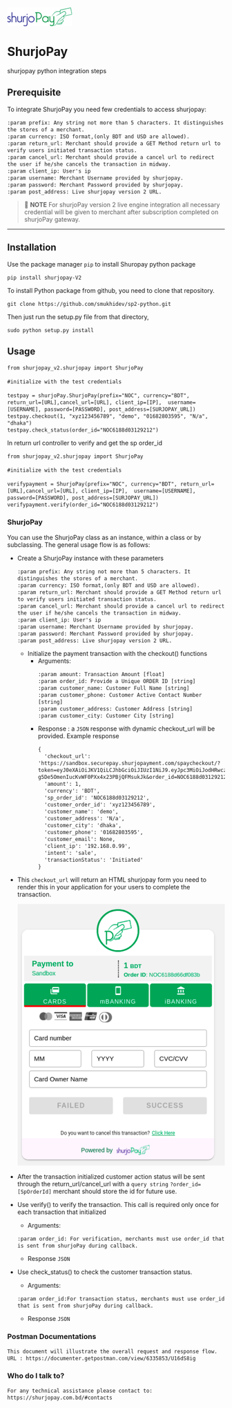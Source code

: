 ![shurjoPay](shurjoPay.png)
# ShurjoPay

shurjopay python integration steps
## Prerequisite
To integrate ShurjoPay you need few credentials to access shurjopay:
```
:param prefix: Any string not more than 5 characters. It distinguishes the stores of a merchant.
:param currency: ISO format,(only BDT and USD are allowed).
:param return_url: Merchant should provide a GET Method return url to verify users initiated transaction status. 
:param cancel_url: Merchant should provide a cancel url to redirect the user if he/she cancels the transaction in midway. 
:param client_ip: User's ip
:param username: Merchant Username provided by shurjopay.
:param password: Merchant Password provided by shurjopay.
:param post_address: Live shurjopay version 2 URL.
```


> 📝 **NOTE** For shurjoPay version 2 live engine integration all necessary credential will be given to merchant after subscription completed on shurjoPay gateway.

---

## Installation

Use the package manager ```pip``` to install Shuropay python package
```
pip install shurjopay-V2
```
To install Python package from github, you need to clone that repository.

   ```
   git clone https://github.com/smukhidev/sp2-python.git
   ```

Then just run the setup.py file from that directory,

   ```
   sudo python setup.py install
   ```
## Usage
```
from shurjopay_v2.shurjopay import ShurjoPay

#initialize with the test credentials

testpay = shurjoPay.ShurjoPay(prefix="NOC", currency="BDT", return_url=[URL],cancel_url=[URL], client_ip=[IP],  username=[USERNAME], password=[PASSWORD], post_address=[SURJOPAY_URL])
testpay.checkout(1, "xyz123456789", "demo", "01682803595", "N/a", "dhaka")
testpay.check_status(order_id="NOC6188d03129212")

```
In return url controller to verify and get the sp order_id
```
from shurjopay_v2.shurjopay import ShurjoPay

#initialize with the test credentials

verifypayment = ShurjoPay(prefix="NOC", currency="BDT", return_url=[URL],cancel_url=[URL], client_ip=[IP],  username=[USERNAME], password=[PASSWORD], post_address=[SURJOPAY_URL])
verifypayment.verify(order_id="NOC6188d03129212")

```
### ShurjoPay
You can use the ShurjoPay class as an instance, within a class or by subclassing. The general usage flow is as follows:

- Create a ShurjoPay instance with these parameters
    ```
    :param prefix: Any string not more than 5 characters. It distinguishes the stores of a merchant.
    :param currency: ISO format,(only BDT and USD are allowed).
    :param return_url: Merchant should provide a GET Method return url to verify users initiated transaction status. 
    :param cancel_url: Merchant should provide a cancel url to redirect the user if he/she cancels the transaction in midway. 
    :param client_ip: User's ip
    :param username: Merchant Username provided by shurjopay.
    :param password: Merchant Password provided by shurjopay.
    :param post_address: Live shurjopay version 2 URL.
    ```
  - Initialize the payment transaction with the checkout() functions 
    - Arguments: 
        ```
        :param amount: Transaction Amount [float] 
        :param order_id: Provide a Unique ORDER ID [string]
        :param customer_name: Customer Full Name [string]
        :param customer_phone: Customer Active Contact Number [string]
        :param customer_address: Customer Address [string]
        :param customer_city: Customer City [string]
        ```
    - Response : a `JSON` response with dynamic checkout_url will be provided. Example response
      ```
      { 
        'checkout_url': 'https://sandbox.securepay.shurjopayment.com/spaycheckout/?token=eyJ0eXAiOiJKV1QiLCJhbGciOiJIUzI1NiJ9.eyJpc3MiOiJodHRwczpcL1wvc2FuZGJveC5zaHVyam9wYXltZW50LmNvbVwvYXBpXC9sb2dpbiIsImlhdCI6MTYzNjM1MzYyMCwiZXhwIjoxNjM2MzU3MjIwLCJuYmYiOjE2MzYzNTM2MjAsImp0aSI6Ikt1MW1salZFQlBmaHdBRW8iLCJzdWIiOjEsInBydiI6IjgwNWYzOWVlZmNjNjhhZmQ5ODI1YjQxMjI3ZGFkMGEwNzZjNDk3OTMifQ.AVChXtT-g5De5OmenIucKvWF0PXx4x23PBjQFMsukJk&order_id=NOC6188d03129212',
        'amount': 1,
        'currency': 'BDT',
        'sp_order_id': 'NOC6188d03129212',
        'customer_order_id': 'xyz123456789',
        'customer_name': 'demo',
        'customer_address': 'N/a',
        'customer_city': 'dhaka',
        'customer_phone': '01682803595',
        'customer_email': None,
        'client_ip': '192.168.0.99',
        'intent': 'sale',
        'transactionStatus': 'Initiated'
      }
      ```

- This ```checkout_url``` will return an HTML shurjopay form you need to render this in your application for your users to complete the transaction.

    ![spform](sp.png)
- After the transaction initialized customer action status will be sent through the return_url/cancel_url with a ```query string```  ```?order_id=[SpOrderId]``` merchant should store the id for future use.
- Use verify() to verify the transaction. This call is required only once for each transaction that initialized
  - Arguments:
  ```
  :param order_id: For verification, merchants must use order_id that is sent from shurjoPay during callback.
  ```
  - Response `JSON`
- Use check_status() to check the customer transaction status.
    - Arguments:
  ```
  :param order_id:For transaction status, merchants must use order_id that is sent from shurjoPay during callback.
  ```
    - Response `JSON`
### Postman Documentations

    This document will illustrate the overall request and response flow.
    URL : https://documenter.getpostman.com/view/6335853/U16dS8ig	
		
### Who do I talk to? ###
	For any technical assistance please contact to: https://shurjopay.com.bd/#contacts


